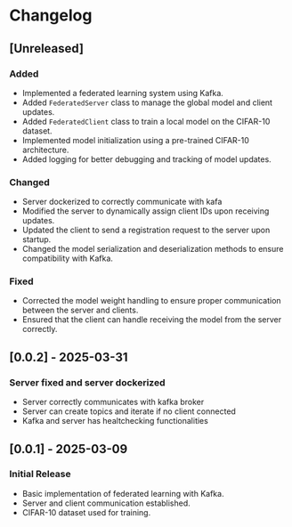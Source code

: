 # Changelog

## [Unreleased]
### Added
- Implemented a federated learning system using Kafka.
- Added `FederatedServer` class to manage the global model and client updates.
- Added `FederatedClient` class to train a local model on the CIFAR-10 dataset.
- Implemented model initialization using a pre-trained CIFAR-10 architecture.
- Added logging for better debugging and tracking of model updates.

### Changed
- Server dockerized to correctly communicate with kafa
- Modified the server to dynamically assign client IDs upon receiving updates.
- Updated the client to send a registration request to the server upon startup.
- Changed the model serialization and deserialization methods to ensure compatibility with Kafka.

### Fixed
- Corrected the model weight handling to ensure proper communication between the server and clients.
- Ensured that the client can handle receiving the model from the server correctly.

## [0.0.2] - 2025-03-31
### Server fixed and server dockerized
- Server correctly communicates with kafka broker
- Server can create topics and iterate if no client connected
- Kafka and server has healtchecking functionalities


## [0.0.1] - 2025-03-09
### Initial Release
- Basic implementation of federated learning with Kafka.
- Server and client communication established.
- CIFAR-10 dataset used for training.